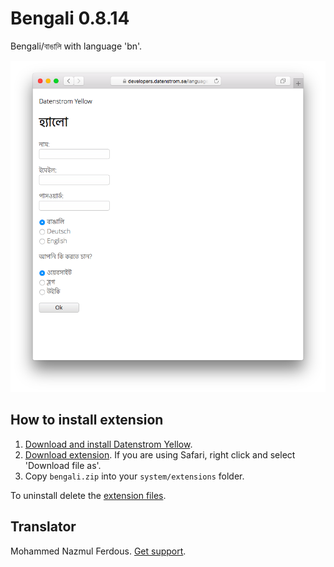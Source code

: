 Bengali 0.8.14
==============
Bengali/বাঙালি with language 'bn'.

<p align="center"><img src="bengali-screenshot.png?raw=true" alt="Screenshot"></p>

## How to install extension

1. [Download and install Datenstrom Yellow](https://github.com/datenstrom/yellow/).
2. [Download extension](https://github.com/datenstrom/yellow-extensions/raw/master/zip/bengali.zip). If you are using Safari, right click and select 'Download file as'.
3. Copy `bengali.zip` into your `system/extensions` folder.

To uninstall delete the [extension files](extension.ini).

## Translator

Mohammed Nazmul Ferdous. [Get support](https://extensions.datenstrom.se/help/).
